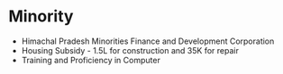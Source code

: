 # Minority
* Himachal Pradesh Minorities Finance and Development Corporation
* Housing Subsidy - 1.5L for construction and 35K for repair
* Training and Proficiency in Computer